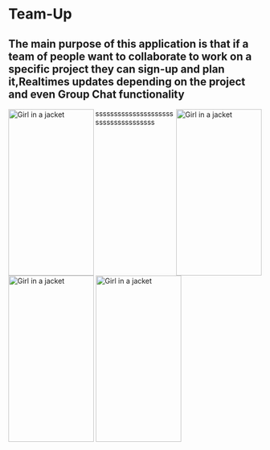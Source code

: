 # Team-Up
## The main purpose of this application is that if a team of people want to collaborate to work on a specific project they can sign-up and plan it,Realtimes updates depending on the project and even Group Chat functionality

  <img align="left" src="https://user-images.githubusercontent.com/51394913/107607327-f0f13f80-6c5e-11eb-9873-7f7ccb1a5cf3.png" alt="Girl in a jacket" width="170" height="330"> 
   <img align="right" src="https://user-images.githubusercontent.com/51394913/107607310-e5057d80-6c5e-11eb-8a49-3c136ad56ef0.png" alt="Girl in a jacket" width="170" height="330"> 
   sssssssssssssssssssssssssssssssssssss
    <img src="https://user-images.githubusercontent.com/51394913/107607329-f2226c80-6c5e-11eb-8529-0d232015a39d.png" alt="Girl in a jacket" width="170" height="330"> 
 <img src="https://user-images.githubusercontent.com/51394913/107607318-e9ca3180-6c5e-11eb-8a54-0f0004e13cda.png" alt="Girl in a jacket" width="170" height="330"> 

